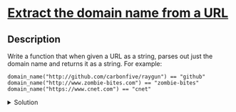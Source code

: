 # [Extract the domain name from a URL](https://www.codewars.com/kata/514a024011ea4fb54200004b/train/python)
## Description
<div><p>Write a function that when given a URL as a string, parses out just the domain name and returns it as a string. For example:</p>
<pre style="display: none;"><code class="language-ruby"><span class="cm-variable">domain_name</span>(<span class="cm-string">"http://github.com/carbonfive/raygun"</span>) <span class="cm-operator">==</span> <span class="cm-string">"github"</span> 
<span class="cm-variable">domain_name</span>(<span class="cm-string">"http://www.zombie-bites.com"</span>) <span class="cm-operator">==</span> <span class="cm-string">"zombie-bites"</span>
<span class="cm-variable">domain_name</span>(<span class="cm-string">"https://www.cnet.com"</span>) <span class="cm-operator">==</span> <span class="cm-string">"cnet"</span>
</code></pre>
<pre><code class="language-python"><span class="cm-variable">domain_name</span>(<span class="cm-string">"http://github.com/carbonfive/raygun"</span>) <span class="cm-operator">==</span> <span class="cm-string">"github"</span> 
<span class="cm-variable">domain_name</span>(<span class="cm-string">"http://www.zombie-bites.com"</span>) <span class="cm-operator">==</span> <span class="cm-string">"zombie-bites"</span>
<span class="cm-variable">domain_name</span>(<span class="cm-string">"https://www.cnet.com"</span>) <span class="cm-operator">==</span> <span class="cm-string">"cnet"</span>
</code></pre>
<pre style="display: none;"><code class="language-javascript"><span class="cm-variable">domainName</span>(<span class="cm-string">"http://github.com/carbonfive/raygun"</span>) <span class="cm-operator">==</span> <span class="cm-string">"github"</span> 
<span class="cm-variable">domainName</span>(<span class="cm-string">"http://www.zombie-bites.com"</span>) <span class="cm-operator">==</span> <span class="cm-string">"zombie-bites"</span>
<span class="cm-variable">domainName</span>(<span class="cm-string">"https://www.cnet.com"</span>) <span class="cm-operator">==</span> <span class="cm-string">"cnet"</span>
</code></pre>
</div>
<details><summary>Solution</summary><pre><code><span class="cm-keyword">import</span> <span class="cm-variable">re</span>
<span class="cm-keyword">def</span> <span class="cm-def">domain_name</span>(<span class="cm-variable">url</span>):
    <span class="cm-keyword">return</span> <span class="cm-variable">re</span>.<span class="cm-property">sub</span>(<span class="cm-string">'https?://|www\.'</span>, <span class="cm-string">''</span>, <span class="cm-variable">url</span>).<span class="cm-property">split</span>(<span class="cm-string">'.'</span>, <span class="cm-number">1</span>)[<span class="cm-number">0</span>]</code></pre></details>